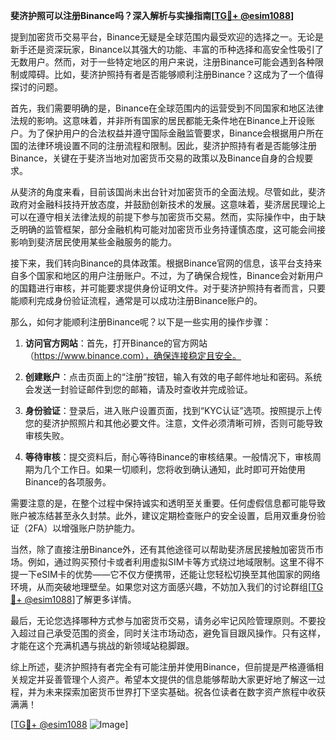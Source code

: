 **斐济护照可以注册Binance吗？深入解析与实操指南[[TG💪+ @esim1088](https://t.me/s/esim1088)]**

提到加密货币交易平台，Binance无疑是全球范围内最受欢迎的选择之一。无论是新手还是资深玩家，Binance以其强大的功能、丰富的币种选择和高安全性吸引了无数用户。然而，对于一些特定地区的用户来说，注册Binance可能会遇到各种限制或障碍。比如，斐济护照持有者是否能够顺利注册Binance？这成为了一个值得探讨的问题。

首先，我们需要明确的是，Binance在全球范围内的运营受到不同国家和地区法律法规的影响。这意味着，并非所有国家的居民都能无条件地在Binance上开设账户。为了保护用户的合法权益并遵守国际金融监管要求，Binance会根据用户所在国的法律环境设置不同的注册流程和限制。因此，斐济护照持有者是否能够注册Binance，关键在于斐济当地对加密货币交易的政策以及Binance自身的合规要求。

从斐济的角度来看，目前该国尚未出台针对加密货币的全面法规。尽管如此，斐济政府对金融科技持开放态度，并鼓励创新技术的发展。这意味着，斐济居民理论上可以在遵守相关法律法规的前提下参与加密货币交易。然而，实际操作中，由于缺乏明确的监管框架，部分金融机构可能对加密货币业务持谨慎态度，这可能会间接影响到斐济居民使用某些金融服务的能力。

接下来，我们转向Binance的具体政策。根据Binance官网的信息，该平台支持来自多个国家和地区的用户注册账户。不过，为了确保合规性，Binance会对新用户的国籍进行审核，并可能要求提供身份证明文件。对于斐济护照持有者而言，只要能顺利完成身份验证流程，通常是可以成功注册Binance账户的。

那么，如何才能顺利注册Binance呢？以下是一些实用的操作步骤：

1. **访问官方网站**：首先，打开Binance的官方网站（https://www.binance.com），确保连接稳定且安全。
   
2. **创建账户**：点击页面上的“注册”按钮，输入有效的电子邮件地址和密码。系统会发送一封验证邮件到您的邮箱，请及时查收并完成验证。

3. **身份验证**：登录后，进入账户设置页面，找到“KYC认证”选项。按照提示上传您的斐济护照照片和其他必要文件。注意，文件必须清晰可辨，否则可能导致审核失败。

4. **等待审核**：提交资料后，耐心等待Binance的审核结果。一般情况下，审核周期为几个工作日。如果一切顺利，您将收到确认通知，此时即可开始使用Binance的各项服务。

需要注意的是，在整个过程中保持诚实和透明至关重要。任何虚假信息都可能导致账户被冻结甚至永久封禁。此外，建议定期检查账户的安全设置，启用双重身份验证（2FA）以增强账户防护能力。

当然，除了直接注册Binance外，还有其他途径可以帮助斐济居民接触加密货币市场。例如，通过购买预付卡或者利用虚拟SIM卡等方式绕过地域限制。这里不得不提一下eSIM卡的优势——它不仅方便携带，还能让您轻松切换至其他国家的网络环境，从而突破地理壁垒。如果您对这方面感兴趣，不妨加入我们的讨论群组[[TG💪+ @esim1088](https://t.me/s/esim1088)]了解更多详情。

最后，无论您选择哪种方式参与加密货币交易，请务必牢记风险管理原则。不要投入超过自己承受范围的资金，同时关注市场动态，避免盲目跟风操作。只有这样，才能在这个充满机遇与挑战的新领域站稳脚跟。

综上所述，斐济护照持有者完全有可能注册并使用Binance，但前提是严格遵循相关规定并妥善管理个人资产。希望本文提供的信息能够帮助大家更好地了解这一过程，并为未来探索加密货币世界打下坚实基础。祝各位读者在数字资产旅程中收获满满！

[[TG💪+ @esim1088](https://t.me/s/esim1088) ![Image](https://i.postimg.cc/4NQfJmqS/Snipaste-2025-05-13-00-14-12.png)]